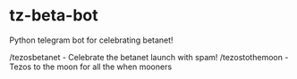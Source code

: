 # tz-beta-bot
Python telegram bot for celebrating betanet!

/tezosbetanet - Celebrate the betanet launch with spam!
/tezostothemoon - Tezos to the moon for all the when mooners
